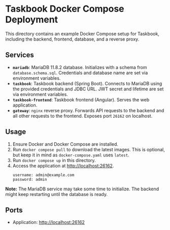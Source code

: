 # Taskbook Docker Compose Deployment

This directory contains an example Docker Compose setup for Taskbook, including the backend, frontend, database, and a
reverse proxy.

## Services

- **`mariadb`**: MariaDB 11.8.2 database. Initializes with a schema from `database.schema.sql`. Credentials and database
  name are set via environment variables.
- **`taskbook`**: Taskbook backend (Spring Boot). Connects to MariaDB using the provided credentials and JDBC URL. JWT
  secret and lifetime are set via environment variables.
- **`taskbook-frontend`**: Taskbook frontend (Angular). Serves the web application.
- **`gateway`**: `nginx` reverse proxy. Forwards API requests to the backend and all other requests to the frontend.
  Exposes port `26162` on localhost.

## Usage

1. Ensure Docker and Docker Compose are installed.
2. Run `docker compose pull` to download the latest images. This is optional, but keep it in mind as
   `docker-compose.yaml` uses `latest`.
3. Run `docker compose up` in this directory.
4. Access the application at [http://localhost:26162](http://localhost:26162).
   ```text
   username: admin@example.com
   password: admin
   ```

**Note:** The MariaDB service may take some time to initialize. The backend might keep restarting until the database is
ready.

## Ports

- Application: [http://localhost:26162](http://localhost:26162)

